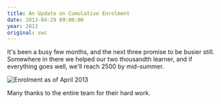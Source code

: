 ```yaml
---
title: An Update on Cumulative Enrolment
date: 2013-04-29 09:00:00
year: 2013
original: swc
---
```

<p>It's been a busy few months, and the next three promise to be busier still.  Somewhere in there we helped our two thousandth learner, and if everything goes well, we'll reach 2500 by mid-summer.</p>
<p><img src="{{'/files/2013/04/enrolment-2013-04.png' | relative_url}}" alt="Enrolment as of April 2013" /></p>
<p>Many thanks to the entire team for their hard work.</p>
